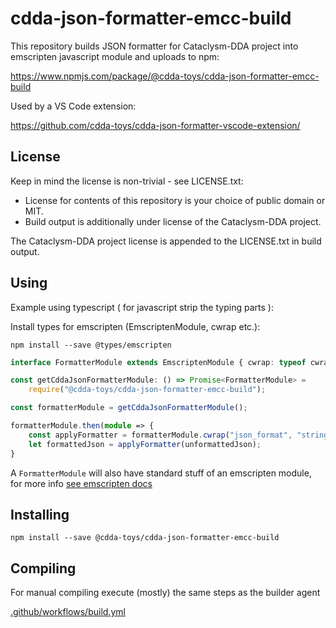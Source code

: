 # cdda-json-formatter-emcc-build

This repository builds JSON formatter for Cataclysm-DDA project into emscripten javascript module and uploads to npm:

https://www.npmjs.com/package/@cdda-toys/cdda-json-formatter-emcc-build

Used by a VS Code extension:

https://github.com/cdda-toys/cdda-json-formatter-vscode-extension/

## License

Keep in mind the license is non-trivial - see LICENSE.txt:
* License for contents of this repository is your choice of public domain or MIT.
* Build output is additionally under license of the Cataclysm-DDA project.

The Cataclysm-DDA project license is appended to the LICENSE.txt in build output.

## Using

Example using typescript ( for javascript strip the typing parts ):

Install types for emscripten (EmscriptenModule, cwrap etc.):
```shell
npm install --save @types/emscripten
```

```typescript
interface FormatterModule extends EmscriptenModule { cwrap: typeof cwrap; }

const getCddaJsonFormatterModule: () => Promise<FormatterModule> =
    require("@cdda-toys/cdda-json-formatter-emcc-build");

const formatterModule = getCddaJsonFormatterModule();

formatterModule.then(module => {
    const applyFormatter = formatterModule.cwrap("json_format", "string", ["string"]);
    let formattedJson = applyFormatter(unformattedJson);
}
```

A `FormatterModule` will also have standard stuff of an emscripten module, for more info [see emscripten docs](https://emscripten.org/docs/porting/connecting_cpp_and_javascript/Interacting-with-code.html#interacting-with-code)

## Installing

```shell
npm install --save @cdda-toys/cdda-json-formatter-emcc-build
```

## Compiling

For manual compiling execute (mostly) the same steps as the builder agent

[.github/workflows/build.yml](.github/workflows/build.yml)

